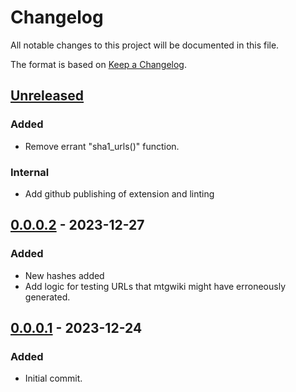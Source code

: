 # Changelog

All notable changes to this project will be documented in this file.

The format is based on [Keep a Changelog](https://keepachangelog.com/en/1.0.0/).

## [Unreleased]

### Added

- Remove errant "sha1_urls()" function.

### Internal

- Add github publishing of extension and linting

## [0.0.0.2] - 2023-12-27

### Added

- New hashes added
- Add logic for testing URLs that mtgwiki might have erroneously generated.

## [0.0.0.1] - 2023-12-24

### Added

- Initial commit.

[unreleased]: https://github.com/maxmakesmagic/deekay/compare/0.0.0.2...HEAD
[0.0.0.2]: https://github.com/maxmakesmagic/deekay/compare/0.0.0.1...0.0.0.2
[0.0.0.1]: https://github.com/maxmakesmagic/deekay/releases/tag/0.0.0.1